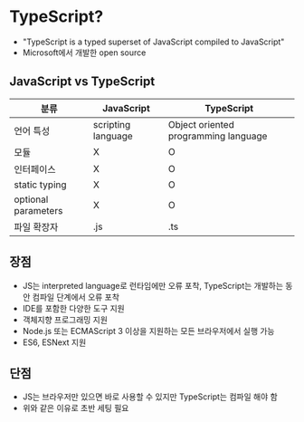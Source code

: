 # TypeScript?
- "TypeScript is a typed superset of JavaScript compiled to JavaScript"
- Microsoft에서 개발한 open source

## JavaScript vs TypeScript

분류 | JavaScript | TypeScript
--- | --- | ---
언어 특성 | scripting language | Object oriented programming language
모듈 | X | O
인터페이스 | X | O
static typing | X | O
optional parameters | X | O
파일 확장자 | .js | .ts
 
## 장점
- JS는 interpreted language로 런타임에만 오류 포착, TypeScript는 개발하는 동안 컴파일 단계에서 오류 포착
- IDE를 포함한 다양한 도구 지원
- 객체지향 프로그래밍 지원
- Node.js 또는 ECMAScript 3 이상을 지원하는 모든 브라우저에서 실행 가능
- ES6, ESNext 지원

## 단점
- JS는 브라우저만 있으면 바로 사용할 수 있지만 TypeScript는 컴파일 해야 함
- 위와 같은 이유로 초반 세팅 필요
